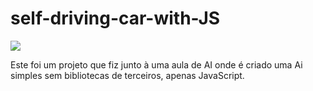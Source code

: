 # self-driving-car-with-JS

![](animation.gif)

Este foi um projeto que fiz junto à uma aula de AI onde é criado uma Ai simples sem bibliotecas de terceiros, apenas JavaScript.
